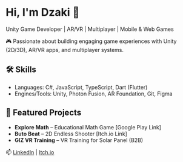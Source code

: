 # Hi, I'm Dzaki 👋  
Unity Game Developer | AR/VR | Multiplayer | Mobile & Web Games  

🎮 Passionate about building engaging game experiences with Unity (2D/3D), AR/VR apps, and multiplayer systems.  

## 🛠 Skills  
- Languages: C#, JavaScript, TypeScript, Dart (Flutter)  
- Engines/Tools: Unity, Photon Fusion, AR Foundation, Git, Figma  

## 🚀 Featured Projects  
- **Explore Math** – Educational Math Game [Google Play Link]  
- **Buto Beat** – 2D Endless Shooter [Itch.io Link]  
- **GIZ VR Training** – VR Training for Solar Panel (B2B)  

📫 [LinkedIn](https://linkedin.com/in/dzkdani) | [Itch.io](https://dzkdani.itch.io)
